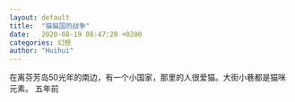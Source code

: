 ```yaml
---
layout: default
title:  "猫猫国的战争"
date:   2020-08-19 08:47:20 +0200
categories: 幻想
author: "Huihui"
---
```

在离芬芳岛50光年的南边，有一个小国家，那里的人很爱猫。大街小巷都是猫咪元素。
五年前